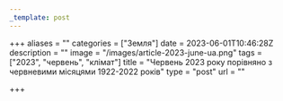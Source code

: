 ```yaml
---
_template: post
---
```


+++
aliases = ""
categories = ["Земля"]
date = 2023-06-01T10:46:28Z
description = ""
image = "/images/article-2023-june-ua.png"
tags = ["2023", "червень", "клiмат"]
title = "Червень 2023 року порівняно з червневими місяцями 1922-2022 років"
type = "post"
url = ""

+++
